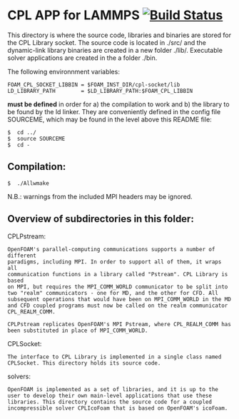 
# CPL APP for LAMMPS [![Build Status](https://travis-ci.org/Crompulence/CPL_APP_OPENFOAM-3.0.1.svg?branch=master)](https://travis-ci.org/Crompulence/CPL_APP_OPENFOAM-3.0.1/)

This directory is where the source code, libraries and binaries are stored for
the CPL Library socket. The source code is located in ./src/ and the
dynamic-link library binaries are created in a new folder ./lib/. 
Executable solver applications are created in the a folder ./bin.

The following environnment variables:

    FOAM_CPL_SOCKET_LIBBIN = $FOAM_INST_DIR/cpl-socket/lib
    LD_LIBRARY_PATH        = $LD_LIBRARY_PATH:$FOAM_CPL_LIBBIN

**must be defined** in order for a) the compilation to work and b) the library
to be found by the ld linker. They are conveniently defined in the config 
file SOURCEME, which may be found in the level above this README file: 

    $  cd ../
    $  source SOURCEME
    $  cd -


## Compilation:

    $  ./Allwmake

N.B.: warnings from the included MPI headers may be ignored. 

## Overview of subdirectories in this folder:

CPLPstream:

    OpenFOAM's parallel-computing communications supports a number of different
    paradigms, including MPI. In order to support all of them, it wraps all 
    communication functions in a library called "Pstream". CPL Library is based
    on MPI, but requires the MPI_COMM_WORLD communicator to be split into 
    two "realm" communicators - one for MD, and the other for CFD. All 
    subsequent operations that would have been on MPI_COMM_WORLD in the MD
    and CFD coupled programs must now be called on the realm communicator
    CPL_REALM_COMM. 

    CPLPstream replicates OpenFOAM's MPI Pstream, where CPL_REALM_COMM has
    been substituted in place of MPI_COMM_WORLD.


CPLSocket:

    The interface to CPL Library is implemented in a single class named
    CPLSocket. This directory holds its source code. 

solvers:

    OpenFOAM is implemented as a set of libraries, and it is up to the 
    user to develop their own main-level applications that use these 
    libraries. This directory contains the source code for a coupled
    incompressible solver CPLIcoFoam that is based on OpenFOAM's icoFoam.
